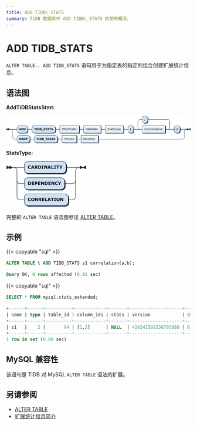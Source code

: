 ```yaml
---
title: ADD TIDB\_STATS
summary: TiDB 数据库中 ADD TIDB\_STATS 的使用概况。
---
```


# ADD TIDB\_STATS

`ALTER TABLE.. ADD TIDB_STATS` 语句用于为指定表的指定列组合创建扩展统计信息。

## 语法图

**AddTiDBStatsStmt:**

![AddTiDBStatsStmt](/media/sqlgram/ExtendedStatistics.png)

**StatsType:**

![StatsType](/media/sqlgram/StatsType.png)

完整的 `ALTER TABLE` 语法图参见 [ALTER TABLE](/sql-statements/sql-statement-alter-table.md)。

## 示例

{{< copyable "sql" >}}

```sql
ALTER TABLE t ADD TIDB_STATS s1 correlation(a,b);
```

```sql
Query OK, 0 rows affected (0.01 sec)
```

{{< copyable "sql" >}}

```sql
SELECT * FROM mysql.stats_extended;
```

```sql
+------+------+----------+------------+-------+--------------------+--------+
| name | type | table_id | column_ids | stats | version            | status |
+------+------+----------+------------+-------+--------------------+--------+
| s1   |    2 |       94 | [1,2]      | NULL  | 420241592536793088 | 0      |
+------+------+----------+------------+-------+--------------------+--------+
1 row in set (0.00 sec)
```

## MySQL 兼容性

该语句是 TiDB 对 MySQL `ALTER TABLE` 语法的扩展。

## 另请参阅

* [ALTER TABLE](/sql-statements/sql-statement-alter-table.md)
* [扩展统计信息简介](/extended-statistics.md)
